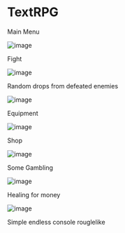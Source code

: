 # TextRPG

Main Menu

![image](https://user-images.githubusercontent.com/58301845/209340076-b2f7749e-e172-4eb4-9a76-cf1c1bc9354c.png)


Fight

![image](https://user-images.githubusercontent.com/58301845/209340107-212a51fc-de3e-499b-93d3-892c6c70f4fe.png)


Random drops from defeated enemies

![image](https://user-images.githubusercontent.com/58301845/209340453-5fe840d9-548a-493e-8df8-8ab2e36ba4dd.png)


Equipment

![image](https://user-images.githubusercontent.com/58301845/209340257-f4e345f6-e1a4-48a2-8388-4ae5550795d6.png)


Shop

![image](https://user-images.githubusercontent.com/58301845/209340319-b8d0b0df-1b3c-4fdb-8c2e-7fd46557795b.png)


Some Gambling

![image](https://user-images.githubusercontent.com/58301845/209340359-933f9f06-ae2a-420e-9d5a-afb7f4f45c3a.png)


Healing for money

![image](https://user-images.githubusercontent.com/58301845/209340381-8b4cd5e7-3de6-4fb3-9c36-6752faa98a96.png)


Simple endless console rouglelike
